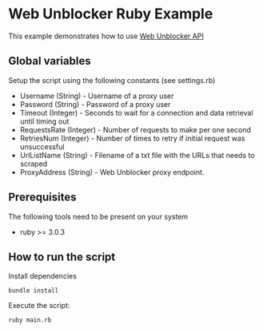 # Web Unblocker Ruby Example

This example demonstrates how to use [Web Unblocker API](https://developers.oxylabs.io/advanced-proxy-solutions/web-unblocker)

## Global variables

Setup the script using the following constants (see settings.rb)

* Username (String) - Username of a proxy user
* Password (String) - Password of a proxy user
* Timeout (Integer) - Seconds to wait for a connection and data retrieval until timing out
* RequestsRate (Integer) - Number of requests to make per one second
* RetriesNum (Integer) - Number of times to retry if initial request was unsuccessful
* UrlListName (String) - Filename of a txt file with the URLs that needs to scraped
* ProxyAddress (String) - Web Unblocker proxy endpoint.

## Prerequisites

The following tools need to be present on your system
* ruby >= 3.0.3

## How to run the script

Install dependencies
```
bundle install
```

Execute the script:
```
ruby main.rb
```
